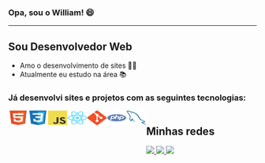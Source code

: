 ### Opa, sou o William! :smile:
<hr>

## Sou Desenvolvedor Web

- Amo o desenvolvimento de sites :technologist:
- Atualmente eu estudo na área :books:

### Já desenvolvi sites e projetos com as seguintes tecnologias:

<div style="display: flex">
  <img width="40" height="30" alt="HTML" src="https://github.com/devicons/devicon/blob/master/icons/html5/html5-original.svg">
  <img width="40" height="30" alt="CSS" src="https://github.com/devicons/devicon/blob/master/icons/css3/css3-original.svg">
  <img width="40" height="30" alt="JAVASCRIPT" src="https://github.com/devicons/devicon/blob/master/icons/javascript/javascript-original.svg">
  <img width="40" height="30" alt="REACT" src="https://github.com/devicons/devicon/blob/master/icons/react/react-original.svg">
  <img width="40" height="30" alt="GIT" src="https://github.com/devicons/devicon/blob/master/icons/git/git-original.svg">
  <img width="40" height="30" alt="PHP" src="https://github.com/devicons/devicon/blob/master/icons/php/php-plain.svg">
  <img width="40" height="30" alt="MYSQL" src="https://github.com/devicons/devicon/blob/master/icons/mysql/mysql-original.svg">  
<div>
  
## Minhas redes
<div>
  <a href="https://instagram.com/_bronstrup" rel="nofollow">
    <img src="https://camo.githubusercontent.com/acaa286597b43c96dc02b69b90de15a65c52063e31835b763a061cc815f64bac/68747470733a2f2f696d672e736869656c64732e696f2f62616467652f2d496e7374616772616d2d2532334534343035463f7374796c653d666f722d7468652d6261646765266c6f676f3d696e7374616772616d266c6f676f436f6c6f723d7768697465" data-canonical-src="https://img.shields.io/badge/-Instagram-%23E4405F?style=for-the-badge&logo=instagram&logoColor=white">
  </a>
  <a href="mailto:williambronstrup13@gmail.com">
    <img src="https://camo.githubusercontent.com/927d6b3961fa048ff7303daf291cb5869dfa25018997cf8c1373c2f6a85b1458/68747470733a2f2f696d672e736869656c64732e696f2f62616467652f2d476d61696c2d2532333333333f7374796c653d666f722d7468652d6261646765266c6f676f3d676d61696c266c6f676f436f6c6f723d7768697465" data-canonical-src="https://img.shields.io/badge/-Gmail-%23333?style=for-the-badge&logo=gmail&logoColor=white">
  </a>
  <a href="https://www.linkedin.com/in/william-bronstrup/">
    <img src="https://camo.githubusercontent.com/c00f87aeebbec37f3ee0857cc4c20b21fefde8a96caf4744383ebfe44a47fe3f/68747470733a2f2f696d672e736869656c64732e696f2f62616467652f2d4c696e6b6564496e2d2532333030373742353f7374796c653d666f722d7468652d6261646765266c6f676f3d6c696e6b6564696e266c6f676f436f6c6f723d7768697465" data-canonical-src="https://img.shields.io/badge/-LinkedIn-%230077B5?style=for-the-badge&logo=linkedin&logoColor=white">
  </a>
<div>
